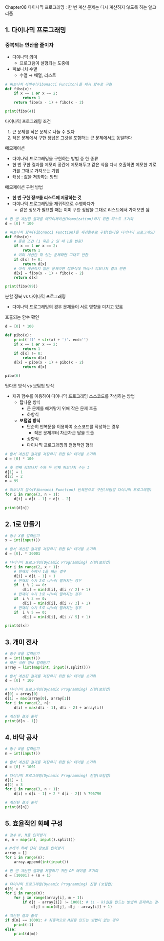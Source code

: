 Chapter08 다이나믹 프로그래밍 : 한 번 계산 문제는 다시 계산하지 않도록 하는 알고리즘
## 1. 다이나믹 프로그래밍

### 중복되는 연산을 줄이자

- 다이나믹 의미
    - 프로그램이 실행되는 도중에
- 피보나치 수열
    - 수열 → 배열, 리스트

```python
# 피보나치 하마수(Fibonacci Funciton)를 재귀 함수로 구현
def fibo(x):
	if x == 1 or x == 2:
		return 1
	return fibo(x - 1) + fibo(x - 2)

print(fibo(4))
```

다이나믹 프로그래밍 조건

1. 큰 문제를 작은 문제로 나눌 수 있다
2. 작은 문제에서 구한 정답은 그것을 포함하는 큰 문제에서도 동일하다

메모제이션

- 다이나믹 프로그래밍을 구현하는 방법 중 한 종류
- 한 번 구한 결과를 메모리 공간에 메모해두고 같은 식을 다시 호출하면 메모한 겨로가를 그대로 가져오는 기법
- 캐싱 : 값을 저장하는 방법

메모제이션 구현 방법

- **한 번 구한 정보를 리스트에 저장하는 것**
- 다이나믹 프로그래밍을 재귀적으로 수행하다가
    - 같은 정보가 필요할 때는 이미 구한 정답을 그대로 리스트에서 가져오면 됨

```python
# 한 번 계산된 결과를 메모이제이션(Memoization)하기 위한 리스트 초기화
d = [0] * 100

# 피보나치 함수(Fibonacci Function)를 재귀함수로 구현(탑다운 다이나믹 프로그래밍)
def fibo(x):
	# 종료 조건 (1 혹은 2 일 때 1을 반환)
	if x == 1 or x == 2:
		return 1
	# 이미 계산한 적 있는 문제라면 그대로 반환
	if d[x] != 0:
		return d[x]
	# 아직 계산하지 않은 문제라면 점화식에 따라서 피보나치 결과 반환
	d[x] = fibo(x - 1) + fibo(x - 2)
	return d[x]

print(fibo(99))
```

분할 정복 vs 다이나믹 프로그래밍

- 다이나믹 프로그래밍의 경우 문제들이 서로 영향을 미치고 있음

호출되는 함수 확인

```python
d = [0] * 100

def pibo(x):
	print('f(' + str(x) + ')'. end='')
	if x == 1 or x == 2:
		return 1
	if d[x] != 0:
		return d[x]
	d[x] = pibo(x - 1) + pibo(x - 2)
		return d[x]

pibo(6)
```

탑다운 방식 vs 보텀업 방식

- 재귀 함수를 이용하여 다이나믹 프로그래밍 소스코드를 작성하는 방법
    - 탑다운 방식
        - 큰 문제를 해겨랗기 위해 작은 문제 호출
        - 하향식
    - **보텀업 방식**
        - 단순히 반복문을 이용하여 소스코드를 작성하는 경우
            - 작은 문제부터 차근차근 답을 도출
        - 상향식
        - 다이나믹 프로그래밍의 전형적인 형태

```python
# 앞서 계산된 결과를 저장하기 위한 DP 테이블 초기화
d = [0] * 100

# 첫 번째 피보나치 수와 두 번째 피보나치 수는 1
d[1] = 1
d[2] = 2
n = 99

# 피보나치 함수(Fibonacci Function) 반복문으로 구현(보텀업 다이나믹 프로그래밍)
for i in range(3, n + 1):
	d[i] = d[i - 1] + d[i - 2]

print(d[n])
```

## 2. 1로 만들기

```python
# 정수 X를 입력받기
x = int(input())

# 앞서 계산된 결과를 저장하기 위한 DP 테이블 초기화
d = [0]. * 30001

# 다이나믹 프로그래밍(Dynamic Programming) 진행(보텀업)
for i in range(2, x + 1):
	# 현재의 수에서 1을 빼는 경우
	d[i] = d[i - 1] + 1
	# 현재의 수가 2로 나누어 떨어지는 경우
	if  i % 2 == 0:
		d[i] = min(d[i], d[i // 2] + 1)
	# 현재의 수가 3로 나누어 떨어지는 경우
	if  i % 3 == 0:
		d[i] = min(d[i], d[i // 3] + 1)
	# 현재의 수가 5로 나누어 떨어지는 경우
	if  i % 5 == 0:
		d[i] = min(d[i], d[i // 5] + 1)

print(d[x])
```

## 3. 개미 전사

```python
# 정수 N을 입력받기
n = int(input())
# 모든 식량 정보 입력받기
array = list(map(int, input().split()))

# 앞서 계산된 결과를 저장하기 위한 DP 테이블 초기화
d = [0] * 100

# 다이나믹 프로그래밍(Dynamic Programming) 진행(보텀업)
d[0] = array[0]
d[1] = max(array[0], array[1])
for i in range(2, n):
	d[i] = max(d[i - 1], d[i - 2] + array[i])

# 계산된 결과 출력
print(d[n - 1])
```

## 4. 바닥 공사

```python
# 정수 N을 입력받기
n = int(input())

# 앞서 계산된 결과를 저장하기 위한 DP 테이블 초기화
d = [0] * 1001

# 다이나믹 프로그래밍(Dynamic Programming) 진행(보텀업)
d[1] = 1
d[2] = 3
for i in range(3, n + 1):
	d[i] = d[i - 1] + 2 * d[i - 2]) % 796796

# 계산된 결과 출력
print(d[n])
```

## 5. 효율적인 화폐 구성

```python
# 정수 N, M을 입력받기
n, m = map(int, input().split())

# N개의 화폐 단위 정보를 입력받기
array = []
for i in range(n):
	array.append(int(input())

# 한 번 계산된 결과를 저장하기 위한 DP 테이블 초기화
d = [10001] + (m + 1)

# 다이나믹 프로그래밍(Dynamic Programming) 진행 (보텀업)
d[0] = 0
for i in range(n):
	for j in range(array[i], m + 1):
		if d[j - array[i]] != 10001: # (i - k)원을 만드는 방법이 존재하는 경우
			d[j] = min(d[j], d[j - array[i]] + 1)

# 계산된 결과 출력
if d[m] == 10001: # 최종적으로 M원을 만드는 방법이 없는 경우
	print(-1)
else: 
	print(d[m])

```
